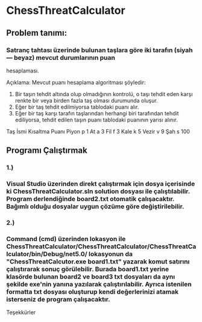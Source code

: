 # ChessThreatCalculator
## Problem tanımı:
### Satranç tahtası üzerinde bulunan taşlara göre iki tarafın (siyah — beyaz) mevcut durumlarının puan
hesaplaması.

Açıklama:
Mevcut puanı hesaplama algoritması şöyledir:
1.	Bir taşın tehdit altında olup olmadığının kontrolü, o taşı tehdit eden karşı renkte bir veya birden fazla taş olması durumunda oluşur.
2.	Eğer bir taş tehdit edilmiyorsa tablodaki puanı alır.
3.	Eğer bir taş karşı tarafın taşlarından herhangi biri tarafından tehdit ediliyorsa, tehdit edilen taşın puanı tablodaki puanının yarısı alınır.

Taş İsmi	Kısaltma	Puanı
Piyon	        p	      1
At	          a	      3
Fil	          f	      3
Kale	        k	      5
Vezir	        v	      9
Şah	          s	      100

## Programı Çalıştırmak
### 1.)
### Visual Studio üzerinden direkt çalıştırmak için dosya içerisinde ki ChessThreatCalculator.sln solution dosyası ile çalıştılabilir. Program derlendiğinde board2.txt otomatik çalışacaktır. Bağımlı olduğu dosyalar uygun çözüme göre değiştirilebilir. 

### 2.)
### Command (cmd) üzerinden lokasyon ile ChessThreatCalculator/ChessThreatCalculator/ChessThreatCalculator/bin/Debug/net5.0/  lokasyonun da "ChessThreatCalcutor.exe board1.txt" yazarak komut satırını çalıştırarak sonuç görülebilir. Burada board1.txt yerine klasörde bulunan board2 ve board3 txt dosyaları da aynı şekilde exe'nin yanına yazılarak çalıştırılabilir. Ayrıca istenilen formatta txt dosyası oluşturup kendi değerlerinizi atamak isterseniz de program çalışacaktır. 

Teşekkürler

